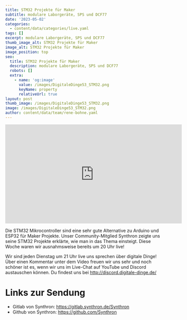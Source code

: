 ```yaml
---
title: STM32 Projekte für Maker
subtitle: modulare Laborgeräte, SPS und DCF77
date: '2023-05-02'
categories:
  - content/data/categories/live.yaml
tags: []
excerpt: modulare Laborgeräte, SPS und DCF77
thumb_image_alt: STM32 Projekte für Maker
image_alt: STM32 Projekte für Maker
image_position: top
seo:
  title: STM32 Projekte für Maker
  description: modulare Laborgeräte, SPS und DCF77
  robots: []
  extra:
    - name: 'og:image'
      value: /images/DigitaleDinge53_STM32.png
      keyName: property
      relativeUrl: true
layout: post
thumb_image: /images/DigitaleDinge53_STM32.png
image: /images/DigitaleDinge53_STM32.png
author: content/data/team/rene-bohne.yaml
---
```

<iframe width="560" height="315"
src="https://www.youtube-nocookie.com/embed/OBpE4LC8j-E?modestbranding=1"
frameborder="0" allow="accelerometer; autoplay; encrypted-media;
gyroscope; picture-in-picture" allowfullscreen>\\\</iframe>

Die STM32 Mikrocontroller sind eine sehr gute Alternative zu Arduino und ESP32 für Maker Projekte. Unser Community-Mitglied Synthron zeigte uns seine STM32 Projekte erklärte, wie man in das Thema einsteigt. Diese Woche waren wir ausnahmsweise bereits um 20 Uhr live!

Wir sind jeden Dienstag um 21 Uhr live uns sprechen über digitale Dinge! Über einen Kommentar unter dem Video freuen wir uns sehr und noch schöner ist es, wenn wir uns im Live-Chat auf YouTube und Discord austauschen können. Du findest uns bei http://discord.digitale-dinge.de/

# Links zur Sendung

* Gitlab von Synthron: https://gitlab.synthron.de/Synthron
* Github von Synthron: https://github.com/Synthron
